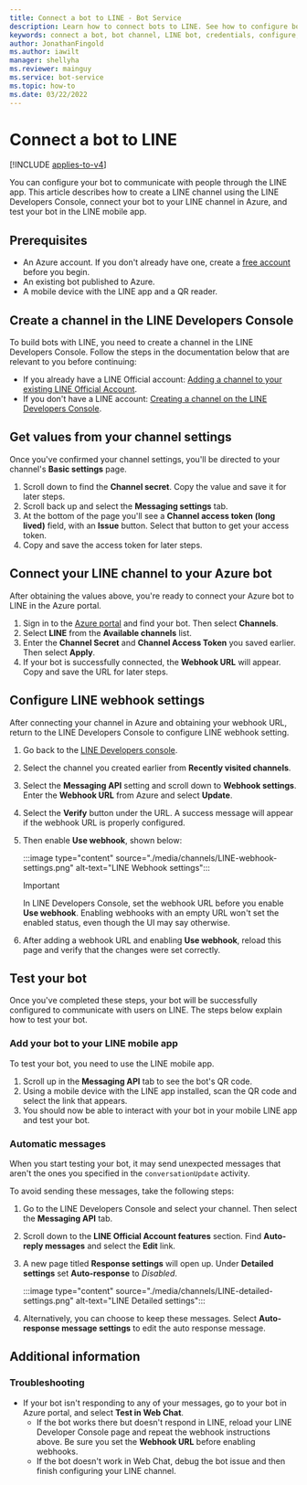 ```yaml
---
title: Connect a bot to LINE - Bot Service
description: Learn how to connect bots to LINE. See how to configure bots to communicate with people through the LINE app.
keywords: connect a bot, bot channel, LINE bot, credentials, configure, phone
author: JonathanFingold
ms.author: iawilt
manager: shellyha
ms.reviewer: mainguy
ms.service: bot-service
ms.topic: how-to
ms.date: 03/22/2022
---
```


# Connect a bot to LINE

[!INCLUDE [applies-to-v4](includes/applies-to-v4-current.md)]

You can configure your bot to communicate with people through the LINE app. This article describes how to create a LINE channel using the LINE Developers Console, connect your bot to your LINE channel in Azure, and test your bot in the LINE mobile app.

## Prerequisites

- An Azure account. If you don't already have one, create a [free account](https://azure.microsoft.com/free/?WT.mc_id=A261C142F) before you begin.
- An existing bot published to Azure.
- A mobile device with the LINE app and a QR reader.

## Create a channel in the LINE Developers Console

To build bots with LINE, you need to create a channel in the LINE Developers Console. Follow the steps in the documentation below that are relevant to you before continuing:

- If you already have a LINE Official account: [Adding a channel to your existing LINE Official Account](https://developers.line.biz/en/docs/messaging-api/getting-started/#using-oa-manager).
- If you don't have a LINE account: [Creating a channel on the LINE Developers Console](https://developers.line.biz/en/docs/messaging-api/getting-started/#using-console).

## Get values from your channel settings

Once you've confirmed your channel settings, you'll be directed to your channel's **Basic settings** page.

1. Scroll down to find the **Channel secret**. Copy the value and save it for later steps.
1. Scroll back up and select the **Messaging settings** tab.
1. At the bottom of the page you'll see a **Channel access token (long lived)** field, with an **Issue** button. Select that button to get your access token.
1. Copy and save the access token for later steps.

## Connect your LINE channel to your Azure bot

After obtaining the values above, you're ready to connect your Azure bot to LINE in the Azure portal.

1. Sign in to the [Azure portal](https://portal.azure.com/) and find your bot. Then select **Channels**.
1. Select **LINE** from the **Available channels** list.
1. Enter the **Channel Secret** and **Channel Access Token** you saved earlier. Then select **Apply**.
1. If your bot is successfully connected, the **Webhook URL** will appear. Copy and save the URL for later steps.

## Configure LINE webhook settings

After connecting your channel in Azure and obtaining your webhook URL, return to the LINE Developers Console to configure LINE webhook setting.

1. Go back to the [LINE Developers console](https://developers.line.biz/console/).
1. Select the channel you created earlier from **Recently visited channels**.
1. Select the **Messaging API** setting and scroll down to **Webhook settings**. Enter the **Webhook URL** from Azure and select **Update**.
1. Select the **Verify** button under the URL. A success message will appear if the webhook URL is properly configured.
1. Then enable **Use webhook**, shown below:

    :::image type="content" source="./media/channels/LINE-webhook-settings.png"  alt-text="LINE Webhook settings":::

    > [!IMPORTANT]
    > In LINE Developers Console, set the webhook URL before you enable **Use webhook**. Enabling webhooks with an empty URL won't set the enabled status, even though the UI may say otherwise.

1. After adding a webhook URL and enabling **Use webhook**, reload this page and verify that the changes were set correctly.

## Test your bot

Once you've completed these steps, your bot will be successfully configured to communicate with users on LINE. The steps below explain how to test your bot.

### Add your bot to your LINE mobile app

To test your bot, you need to use the LINE mobile app.

1. Scroll up in the **Messaging API** tab to see the bot's QR code.
1. Using a mobile device with the LINE app installed, scan the QR code and select the link that appears.
1. You should now be able to interact with your bot in your mobile LINE app and test your bot.

### Automatic messages

When you start testing your bot, it may send unexpected messages that aren't the ones you specified in the `conversationUpdate` activity.

To avoid sending these messages, take the following steps:

1. Go to the LINE Developers Console and select your channel. Then select the **Messaging API** tab.
1. Scroll down to the **LINE Official Account features** section. Find **Auto-reply messages** and select the **Edit** link.
1. A new page titled **Response settings** will open up. Under **Detailed settings** set **Auto-response** to *Disabled*.

    :::image type="content" source="./media/channels/LINE-detailed-settings.png"  alt-text="LINE Detailed settings":::

1. Alternatively, you can choose to keep these messages. Select **Auto-response message settings** to edit the auto response message.

## Additional information

### Troubleshooting

- If your bot isn't responding to any of your messages, go to your bot in Azure portal, and select **Test in Web Chat**.  
  - If the bot works there but doesn't respond in LINE, reload your LINE Developer Console page and repeat the webhook instructions above. Be sure you set the **Webhook URL** before enabling webhooks.
  - If the bot doesn't work in Web Chat, debug the bot issue and then finish configuring your LINE channel.
